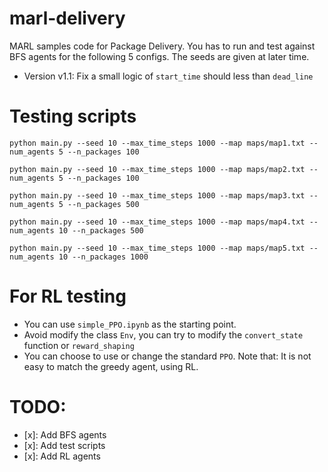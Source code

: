 # marl-delivery
MARL samples code for Package Delivery.
You has to run and test against BFS agents for the following 5 configs.
The seeds are given at later time.

- Version v1.1: Fix a small logic of `start_time` should less than `dead_line`

# Testing scripts
```python main.py --seed 10 --max_time_steps 1000 --map maps/map1.txt --num_agents 5 --n_packages 100```

```python main.py --seed 10 --max_time_steps 1000 --map maps/map2.txt --num_agents 5 --n_packages 100```

```python main.py --seed 10 --max_time_steps 1000 --map maps/map3.txt --num_agents 5 --n_packages 500```

```python main.py --seed 10 --max_time_steps 1000 --map maps/map4.txt --num_agents 10 --n_packages 500```

```python main.py --seed 10 --max_time_steps 1000 --map maps/map5.txt --num_agents 10 --n_packages 1000```

# For RL testing
- You can use `simple_PPO.ipynb` as the starting point.
- Avoid modify the class `Env`, you can try to modify the `convert_state` function or `reward_shaping`
- You can choose to use or change the standard `PPO`. Note that: It is not easy to match the greedy agent, using RL.


# TODO:
- [x]: Add BFS agents
- [x]: Add test scripts
- [x]: Add RL agents

